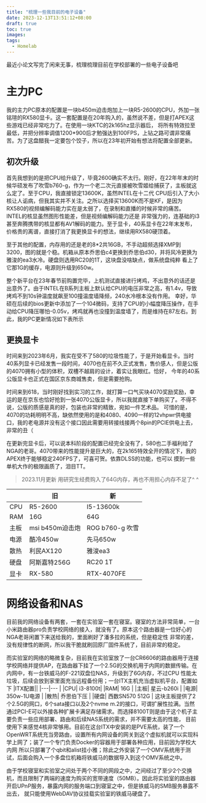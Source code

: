 ```yaml
---
title: "梳理一些我目前的电子设备"
date: 2023-12-13T13:51:12+08:00
draft: true
toc: true
images:
tags: 
  - Homelab
---
```


最近小论文写完了闲来无事，梳理梳理目前在学校部署的一些电子设备吧

# 主力PC
我的主力PC原本的配置是一块b450m迫击炮加上一块R5-2600的CPU，外加一张铭瑄的RX580显卡。这一套配置是在20年购入的，虽然说不差，但是打APEX这些游戏已经非常吃力了。在使用一块KTC的2k165hz显示器后，
将所有特效拉至最低，并把分辨率调值1200*900后才勉强达到100FPS，上钻之路可谓非常痛苦。为了这盘醋我一定要包个饺子，所以在23年初开始有想法将配置全部更新。

## 初次升级
首先我想到的是把CPU给升级了，毕竟2600确实不太行。刚好，在22年年末的时候华硕发布了吹雪b760-g，作为一个老二次元直接被吹雪姬给捕获了，主板就这么定了。至于CPU，我直接锁定13600K，虽然INTEL在十二代
CPU后引入了大小核让人诟病，但我其实并不关注。之所以选择买13600K而不是KF，是因为RX580的视频编解码能力实在是太弱了，在录制和直播的时候非常的痛苦。INTEL的核显虽然图形性能差，但是视频编解码能力还是
非常强力的，连基础的i3甚至奔腾携带的核显都有AV1解码的能力。至于显卡，40系显卡在22年末发布，价格贵的离谱，直接打消了我更换显卡的想法，继续用RX580硬顶着。

至于其他的配置，内存用的还是老的8*2共16GB，不手动超频选择XMP到3200，图的就是个稳。机箱从原本乔思伯c4更换到乔思伯d30，并将风冷更换为雅浚的ea3水冷。硬盘则选用RC20的1T，这块盘没啥缺点，做系统盘纯粹
看上了它那1G的缓存，电源则升级到650w。

整个新平台在23年春节前购置完毕，上机测试直接进行烤鸡，不出意外的话还是出意外了。由于INTEL在B系列主板上默认给CPU的电压非常之高，有1.4v，导致烤鸡不到10s钟温度就飙至100撞温度墙降频，240水冷根本没有作用。
幸好，华硕在后续的bios更新中添加了一个104微码，支持了CPU的小幅度降压操作，在手动给CPU降压哪怕-0.05v，烤鸡就再也没撞到温度墙了，而是维持在87左右。到此，我的PC更新情况如下表所示

## 更换显卡
时间来到2023年6月，我实在受不了580的垃圾性能了，于是开始看显卡。当时40系列显卡已经发售一段时间，4070也在前不久正式发售，售价感人，但是公版的4070拥有小型的体积，双槽不越肩的设计，着实让我眼红。恰好，
今年的40系公版显卡也正式在国区京东商城售卖，但是需要抢购。

时间来到618，当时刚好找到实习的工作，就打算一口气买块4070奖励奖励，幸运的是在京东也恰好抢到一张4070公版显卡，所以我就直接下单购买了。不得不说，公版的质感是真的好，包装也非常的精致，宛如一件艺术品。
可惜的是，4070的功耗明明不高，缺依然使用的是和4080、4090一样的12vhpwr供电接口，我的老电源并没有这个接口因此需要用转接线接两个8pin的PCIE供电上去，非常的丑（

在更新完显卡后，可以说本科阶段的配置已经完全没有了，580也二手福利给了NGA的老哥。4070带来的性能提升是巨大的，在2k165特效全开的情况下，我的APEX终于能够稳定240FPS了，可喜可贺。依靠DLSS的功能，也可以
摸到一些单机大作的极限画质了，泪目TT。

> 2023.11月更新
用研究生经费购入了64G内存，再也不用担心内存不足了^ ^

|   | 旧 | 新 |
|---|--- |---|
|CPU|R5-2600|I5-13600k|
|RAM| 16G | 64G|
|主板| msi b450m迫击炮 | ROG b760-g 吹雪 |
|电源| 酷冷450w | 先马650w |
|散热| 利民AX120 | 雅浚ea3 |
|硬盘| 阿斯嘉特256G | RC20 1T |
|显卡| RX-580 | RTX-4070FE |

# 网络设备和NAS
目前我的网络设备有两套，一套在实验室一套在寝室。寝室的方法非常简单，一台小米路由器pro负责学校网络的接入，就没有了。原本这个路由器是一位好心的NGA老哥闲置下来送给我的，里面刷好了潘多拉的系统，但是稳定性
非常的差，没有规律性的断网，所以我干脆就刷回原厂固件系统了，目前非常的稳定。

而实验室的网络的略微复杂，目前我在实验室放了一台CR6606的路由器用于连接学校网络并提供AP，在路由器下挂了一个2.5G的交换机用于内网的数据传输。在内网中，有一台铁威马的F-221双盘位NAS，升级到了6G内存，不过CPU
性能太垃圾，后续会放到家里面充当远程备份用；一台ITX主机充当虚拟机平台，配置如下
|ITX配置||
|---|--- |
|CPU| i3-8100t|
|RAM| 16G |
|主板| 星云-b260i |
|电源| 350w-1U电源 |
|散热| 乔思伯下压 |
|硬盘| 西数SN570 512G |
这块主板提供了2个2.5G的网口，6个sata接口以及2个nvme m.2的接口，可谓扩展性拉满。当然通过PCI-E可以外接各种扩展卡满足存储需求。而选择8100T则是由于这个机子主要负责一些应用部署、路由和后续NAS系统的需求，并不需要太高的性能，
目前使用下来感觉4核非常够用。目前在这台ITX中安装的是PVE系统，装了一个OpenWRT系统充当旁路由，设置所有内网设备的网关到这个虚拟机就可以实现科学上网了；装了一个专门负责Docker的容器用于部署各种应用，目前因为学校大内网
所以只部署了个qbit和alist挂小雅；除此之外安装了一个OMV系统用于测试，后面会购入一个多盘位机箱将铁威马的数据导入到这个OMV系统之中。

由于学校寝室和实验室之间处于两个不同的网段之中，之间经过了至少2个交换机，而且限制了两端的速度为购买的宽带速度（50MB）。因此将实验室的路由器开启UPnP服务，暴露内网的服务端口到寝室之中，但是铁威马的SMB服务暴露不出去，
就只能使用WebDAV协议挂载实验室的铁威马硬盘了。
